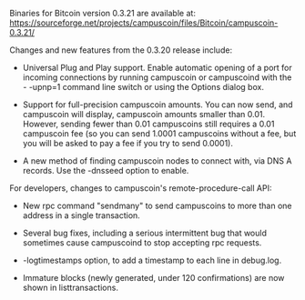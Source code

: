 Binaries for Bitcoin version 0.3.21 are available at:
  https://sourceforge.net/projects/campuscoin/files/Bitcoin/campuscoin-0.3.21/

Changes and new features from the 0.3.20 release include:

* Universal Plug and Play support.  Enable automatic opening of a port for incoming connections by running campuscoin or campuscoind with the - -upnp=1 command line switch or using the Options dialog box.

* Support for full-precision campuscoin amounts.  You can now send, and campuscoin will display, campuscoin amounts smaller than 0.01.  However, sending fewer than 0.01 campuscoins still requires a 0.01 campuscoin fee (so you can send 1.0001 campuscoins without a fee, but you will be asked to pay a fee if you try to send 0.0001).

* A new method of finding campuscoin nodes to connect with, via DNS A records. Use the -dnsseed option to enable.

For developers, changes to campuscoin's remote-procedure-call API:

* New rpc command "sendmany" to send campuscoins to more than one address in a single transaction.

* Several bug fixes, including a serious intermittent bug that would sometimes cause campuscoind to stop accepting rpc requests. 

* -logtimestamps option, to add a timestamp to each line in debug.log.

* Immature blocks (newly generated, under 120 confirmations) are now shown in listtransactions.
